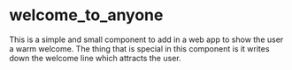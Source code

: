 # welcome_to_anyone
This is a simple and small component to add in a web app to show the user a warm welcome.
The thing that is special in this component is it writes down the welcome line which attracts the user.
